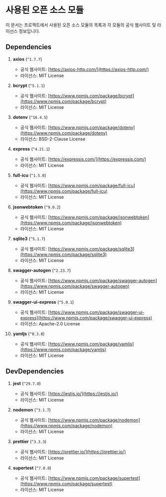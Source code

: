 # 사용된 오픈 소스 모듈

이 문서는 프로젝트에서 사용된 오픈 소스 모듈의 목록과 각 모듈의 공식 웹사이트 및 라이선스 정보입니다.

## Dependencies

1. **axios** (`^1.7.7`)
   - 공식 웹사이트: [https://axios-http.com/](https://axios-http.com/)
   - 라이선스: MIT License

2. **bcrypt** (`^5.1.1`)
   - 공식 웹사이트: [https://www.npmjs.com/package/bcrypt](https://www.npmjs.com/package/bcrypt)
   - 라이선스: MIT License

3. **dotenv** (`^16.4.5`)
   - 공식 웹사이트: [https://www.npmjs.com/package/dotenv](https://www.npmjs.com/package/dotenv)
   - 라이선스: BSD-2-Clause License

4. **express** (`^4.21.1`)
   - 공식 웹사이트: [https://expressjs.com/](https://expressjs.com/)
   - 라이선스: MIT License

5. **full-icu** (`^1.5.0`)
   - 공식 웹사이트: [https://www.npmjs.com/package/full-icu](https://www.npmjs.com/package/full-icu)
   - 라이선스: MIT License

6. **jsonwebtoken** (`^9.0.2`)
   - 공식 웹사이트: [https://www.npmjs.com/package/jsonwebtoken](https://www.npmjs.com/package/jsonwebtoken)
   - 라이선스: MIT License

7. **sqlite3** (`^5.1.7`)
   - 공식 웹사이트: [https://www.npmjs.com/package/sqlite3](https://www.npmjs.com/package/sqlite3)
   - 라이선스: MIT License

8. **swagger-autogen** (`^2.23.7`)
   - 공식 웹사이트: [https://www.npmjs.com/package/swagger-autogen](https://www.npmjs.com/package/swagger-autogen)
   - 라이선스: MIT License

9. **swagger-ui-express** (`^5.0.1`)
   - 공식 웹사이트: [https://www.npmjs.com/package/swagger-ui-express](https://www.npmjs.com/package/swagger-ui-express)
   - 라이선스: Apache-2.0 License

10. **yamljs** (`^0.3.0`)
    - 공식 웹사이트: [https://www.npmjs.com/package/yamljs](https://www.npmjs.com/package/yamljs)
    - 라이선스: MIT License

## DevDependencies

1. **jest** (`^29.7.0`)
   - 공식 웹사이트: [https://jestjs.io/](https://jestjs.io/)
   - 라이선스: MIT License

2. **nodemon** (`^3.1.7`)
   - 공식 웹사이트: [https://www.npmjs.com/package/nodemon](https://www.npmjs.com/package/nodemon)
   - 라이선스: MIT License

3. **prettier** (`^3.3.3`)
   - 공식 웹사이트: [https://prettier.io/](https://prettier.io/)
   - 라이선스: MIT License

4. **supertest** (`^7.0.0`)
   - 공식 웹사이트: [https://www.npmjs.com/package/supertest](https://www.npmjs.com/package/supertest)
   - 라이선스: MIT License
